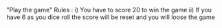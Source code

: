 "Play the game"
Rules :
i) You have to score 20 to win the game 
ii) If you have 6 as you dice roll the score will be reset and you will loose the game

